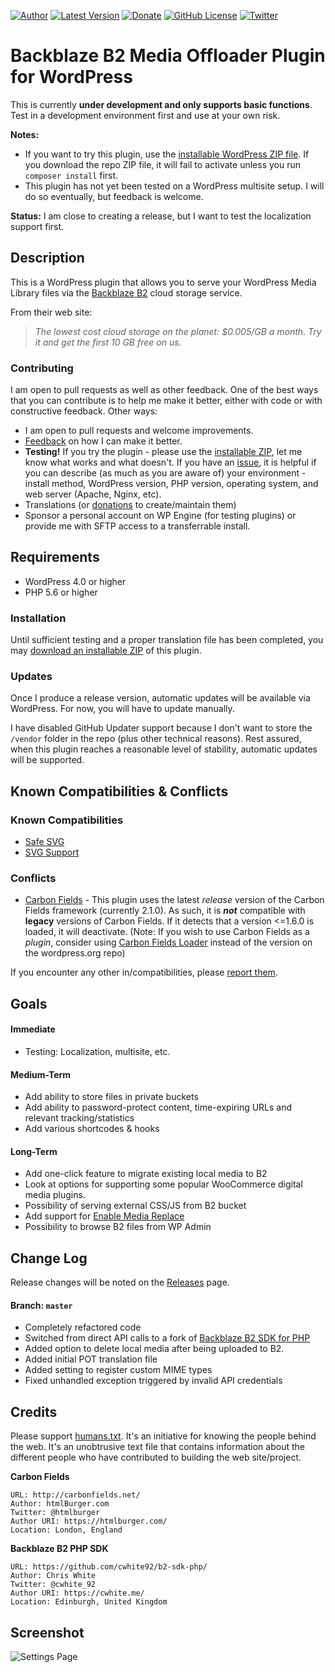 [![Author](https://img.shields.io/badge/author-Daniel%20M.%20Hendricks-blue.svg?colorB=9900cc )](https://www.danhendricks.com)
[![Latest Version](https://img.shields.io/github/release/dmhendricks/backblaze-media-offloader.svg)](https://github.com/dmhendricks/backblaze-media-offloader/releases)
[![Donate](https://img.shields.io/badge/Donate-PayPal-green.svg)](https://paypal.me/danielhendricks)
[![GitHub License](https://img.shields.io/badge/license-GPLv2-yellow.svg)](https://raw.githubusercontent.com/dmhendricks/backblaze-media-offloader/master/LICENSE)
[![Twitter](https://img.shields.io/twitter/url/https/github.com/dmhendricks/backblaze-media-offloader.svg?style=social)](https://twitter.com/danielhendricks)

# Backblaze B2 Media Offloader Plugin for WordPress

This is currently **under development and only supports basic functions**. Test in a development environment first and use at your own risk.

**Notes:**
* If you want to try this plugin, use the [installable WordPress ZIP file](#installation). If you download the repo ZIP file, it will fail to activate unless you run `composer install` first.
* This plugin has not yet been tested on a WordPress multisite setup. I will do so eventually, but feedback is welcome.

**Status:** I am close to creating a release, but I want to test the localization support first.

## Description

This is a WordPress plugin that allows you to serve your WordPress Media Library files via the [Backblaze B2](https://www.backblaze.com/b2/cloud-storage.html#af9kre) cloud storage service.

From their web site:

> *The lowest cost cloud storage on the planet: $0.005/GB a month. Try it and get the first 10 GB free on us.*

### Contributing

I am open to pull requests as well as other feedback. One of the best ways that you can contribute is to help me make it better, either with code or with constructive feedback. Other ways:

* I am open to pull requests and welcome improvements.
* [Feedback](https://github.com/dmhendricks/backblaze-media-offloader/issues) on how I can make it better.
* **Testing!** If you try the plugin - please use the [installable ZIP](#installation), let me know what works and what doesn't. If you have an [issue](https://github.com/dmhendricks/backblaze-media-offloader/issues), it is helpful if you can describe (as much as you are aware of) your environment - install method, WordPress version, PHP version, operating system, and web server (Apache, Nginx, etc).
* Translations (or [donations](https://paypal.me/danielhendricks) to create/maintain them)
* Sponsor a personal account on WP Engine (for testing plugins) or provide me with SFTP access to a transferrable install.

## Requirements

* WordPress 4.0 or higher
* PHP 5.6 or higher

### Installation

Until sufficient testing and a proper translation file has been completed, you may [download an installable ZIP](https://f001.backblazeb2.com/file/hendricks/projects/github/dmhendricks/backblaze-media-offloader/releases/backblaze-media-offloader.zip) of this plugin.

### Updates

Once I produce a release version, automatic updates will be available via WordPress. For now, you will have to update manually.

I have disabled GitHub Updater support because I don't want to store the `/vendor` folder in the repo (plus other technical reasons). Rest assured, when this plugin reaches a reasonable level of stability, automatic updates will be supported.

## Known Compatibilities & Conflicts

### Known Compatibilities

* [Safe SVG](https://wordpress.org/plugins/safe-svg/)
* [SVG Support](https://wordpress.org/plugins/svg-support/)

### Conflicts

* [Carbon Fields](https://wordpress.org/plugins/carbon-fields/) - This plugin uses the latest _release_ version of the Carbon Fields framework (currently 2.1.0). As such, it is **_not_** compatible with **legacy** versions of Carbon Fields. If it detects that a version <=1.6.0 is loaded, it will deactivate. (Note: If you wish to use Carbon Fields as a _plugin_, consider using [Carbon Fields Loader](https://github.com/dmhendricks/carbon-fields-loader) instead of the version on the wordpress.org repo)

If you encounter any other in/compatibilities, please [report them](https://github.com/dmhendricks/backblaze-media-offloader/issues).

## Goals

#### Immediate

* Testing: Localization, multisite, etc.

#### Medium-Term

* Add ability to store files in private buckets
* Add ability to password-protect content, time-expiring URLs and relevant tracking/statistics
* Add various shortcodes & hooks

#### Long-Term

* Add one-click feature to migrate existing local media to B2
* Look at options for supporting some popular WooCommerce digital media plugins.
* Possibility of serving external CSS/JS from B2 bucket
* Add support for [Enable Media Replace](https://wordpress.org/plugins/enable-media-replace/)
* Possibility to browse B2 files from WP Admin

## Change Log

Release changes will be noted on the [Releases](https://github.com/dmhendricks/backblaze-media-offloader/releases) page.

#### Branch: `master`

* Completely refactored code
* Switched from direct API calls to a fork of [Backblaze B2 SDK for PHP](https://github.com/cwhite92/b2-sdk-php/)
* Added option to delete local media after being uploaded to B2.
* Added initial POT translation file
* Added setting to register custom MIME types
* Fixed unhandled exception triggered by invalid API credentials

## Credits

Please support [humans.txt](http://humanstxt.org/). It's an initiative for knowing the people behind the web. It's an unobtrusive text file that contains information about the different people who have contributed to building the web site/project.

**Carbon Fields**

	URL: http://carbonfields.net/
	Author: htmlBurger.com
	Twitter: @htmlburger
	Author URI: https://htmlburger.com/
	Location: London, England

**Backblaze B2 PHP SDK**

	URL: https://github.com/cwhite92/b2-sdk-php/
	Author: Chris White
	Twitter: @cwhite_92
	Author URI: https://cwhite.me/
	Location: Edinburgh, United Kingdom

## Screenshot

![Settings Page](https://raw.githubusercontent.com/dmhendricks/backblaze-media-offloader/master/assets/screenshot-1.png "Settings Page")
